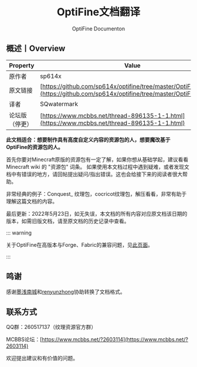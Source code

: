 <center><h1>OptiFine文档翻译</h1><p>OptiFine Documenton</p></center>

## 概述丨Overview

| Property       | Value                                                        |
| -------------- | ------------------------------------------------------------ |
| 原作者         | sp614x                                                       |
| 原文链接       | [https://github.com/sp614x/optifine/tree/master/OptiFineDoc/doc](https://github.com/sp614x/optifine/tree/master/OptiFineDoc/doc) |
| 译者           | SQwatermark                                                  |
| 论坛版（停更） | [https://www.mcbbs.net/thread-896135-1-1.html](https://www.mcbbs.net/thread-896135-1-1.html) |

**此文档适合：想要制作具有高度自定义内容的资源包的人，想要魔改基于OptiFine的资源包的人。**

首先你要对Minecraft原版的资源包有一定了解，如果你想从基础学起，建议看看 Minecraft wiki 的 "资源包" 词条。
如果使用本文档过程中遇到疑难，或者发现文档中有错误的地方，请回帖提出疑问/指出错误。这也会给接下来的阅读者很大帮助。

非常经典的例子：Conquest_ 纹理包，cocricot纹理包，解压看看，非常有助于理解这篇文档的内容。

最后更新：2022年5月23日，如无失误，本文档的所有内容对应原文档该日期的版本，如需旧版文档，请至原文档的历史记录中查看。

::: warning

关于OptiFine在高版本与Forge、Fabric的兼容问题，见[此页面](../appendix/compatibility.md)。

:::

## 鸣谢

感谢[墨浅南城](https://www.mcbbs.net/home.php?mod=space&uid=1671404)和[renyunzhong](https://www.mcbbs.net/home.php?mod=space&uid=424912)协助转换了文档格式。

## 联系方式

QQ群：260517137（纹理资源官方群）

MCBBS论坛：[https://www.mcbbs.net/?2603114](https://www.mcbbs.net/?2603114)

欢迎提出建议和有价值的问题。